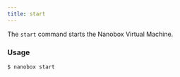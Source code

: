```yaml
---
title: start
---
```


The `start` command starts the Nanobox Virtual Machine.

### Usage
```bash
$ nanobox start
```
